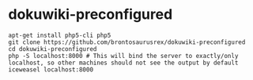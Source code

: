 # dokuwiki-preconfigured

    apt-get install php5-cli php5
    git clone https://github.com/brontosaurusrex/dokuwiki-preconfigured
    cd dokuwiki-preconfigured
    php -S localhost:8000 # This will bind the server to exactly/only localhost, so other machines should not see the output by default
    iceweasel localhost:8000
